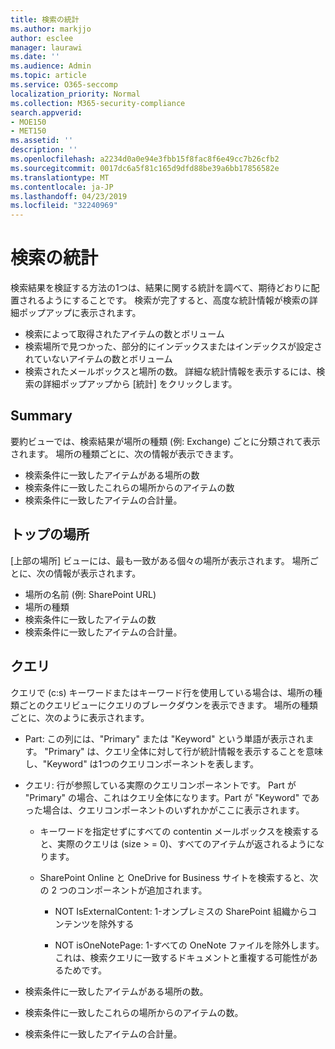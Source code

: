 ```yaml
---
title: 検索の統計
ms.author: markjjo
author: esclee
manager: laurawi
ms.date: ''
ms.audience: Admin
ms.topic: article
ms.service: O365-seccomp
localization_priority: Normal
ms.collection: M365-security-compliance
search.appverid:
- MOE150
- MET150
ms.assetid: ''
description: ''
ms.openlocfilehash: a2234d0a0e94e3fbb15f8fac8f6e49cc7b26cfb2
ms.sourcegitcommit: 0017dc6a5f81c165d9dfd88be39a6bb17856582e
ms.translationtype: MT
ms.contentlocale: ja-JP
ms.lasthandoff: 04/23/2019
ms.locfileid: "32240969"
---
```

# <a name="search-statistics"></a>検索の統計

検索結果を検証する方法の1つは、結果に関する統計を調べて、期待どおりに配置されるようにすることです。 検索が完了すると、高度な統計情報が検索の詳細ポップアップに表示されます。
- 検索によって取得されたアイテムの数とボリューム
- 検索場所で見つかった、部分的にインデックスまたはインデックスが設定されていないアイテムの数とボリューム
- 検索されたメールボックスと場所の数。
詳細な統計情報を表示するには、検索の詳細ポップアップから [統計] をクリックします。

## <a name="summary"></a>Summary

要約ビューでは、検索結果が場所の種類 (例: Exchange) ごとに分類されて表示されます。 場所の種類ごとに、次の情報が表示できます。
- 検索条件に一致したアイテムがある場所の数
- 検索条件に一致したこれらの場所からのアイテムの数
- 検索条件に一致したアイテムの合計量。

## <a name="top-locations"></a>トップの場所

[上部の場所] ビューには、最も一致がある個々の場所が表示されます。 場所ごとに、次の情報が表示されます。
- 場所の名前 (例: SharePoint URL)
- 場所の種類
- 検索条件に一致したアイテムの数
- 検索条件に一致したアイテムの合計量。

## <a name="queries"></a>クエリ

クエリで (c:s) キーワードまたはキーワード行を使用している場合は、場所の種類ごとのクエリビューにクエリのブレークダウンを表示できます。 場所の種類ごとに、次のように表示されます。

- Part: この列には、"Primary" または "Keyword" という単語が表示されます。 "Primary" は、クエリ全体に対して行が統計情報を表示することを意味し、"Keyword" は1つのクエリコンポーネントを表します。

- クエリ: 行が参照している実際のクエリコンポーネントです。 Part が "Primary" の場合、これはクエリ全体になります。Part が "Keyword" であった場合は、クエリコンポーネントのいずれかがここに表示されます。
  
  - キーワードを指定せずにすべての contentin メールボックスを検索すると、実際のクエリは (size > = 0)、すべてのアイテムが返されるようになります。
  
  - SharePoint Online と OneDrive for Business サイトを検索すると、次の 2 つのコンポーネントが追加されます。
    
    - NOT IsExternalContent: 1-オンプレミスの SharePoint 組織からコンテンツを除外する
    
    - NOT isOneNotePage: 1-すべての OneNote ファイルを除外します。これは、検索クエリに一致するドキュメントと重複する可能性があるためです。

- 検索条件に一致したアイテムがある場所の数。

- 検索条件に一致したこれらの場所からのアイテムの数。

- 検索条件に一致したアイテムの合計量。